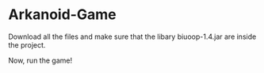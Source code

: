 # Arkanoid-Game
Download all the files and make sure that the libary biuoop-1.4.jar are inside the project.

Now, run the game!
